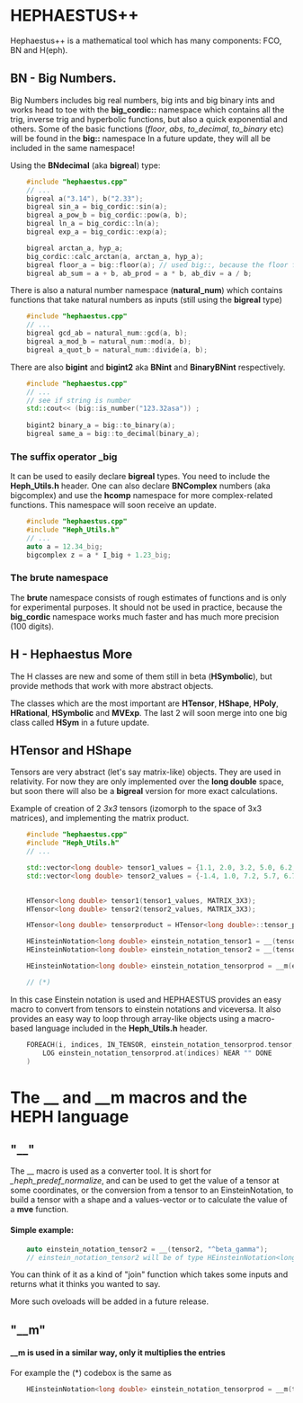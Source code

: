# HEPHAESTUS++

Hephaestus++ is a mathematical tool which has many components: FCO, BN and H(eph).

## BN - Big Numbers. 
Big Numbers includes big real numbers, big ints and big binary ints and works head to toe with the **big_cordic::** namespace which contains all the trig, inverse trig and hyperbolic functions, but also a quick exponential and others. Some of the basic functions (*floor*, *abs*, *to_decimal*, *to_binary* etc) will be found in the **big::** namespace
In a future update, they will all be included in the same namespace!

Using the **BNdecimal** (aka **bigreal**) type:
```cpp
    #include "hephaestus.cpp"
    // ...
    bigreal a("3.14"), b("2.33");
    bigreal sin_a = big_cordic::sin(a);
    bigreal a_pow_b = big_cordic::pow(a, b);
    bigreal ln_a = big_cordic::ln(a);
    bigreal exp_a = big_cordic::exp(a);

    bigreal arctan_a, hyp_a;
    big_cordic::calc_arctan(a, arctan_a, hyp_a);
    bigreal floor_a = big::floor(a); // used big::, because the floor function does not need high accuracy cordic computation
    bigreal ab_sum = a + b, ab_prod = a * b, ab_div = a / b;
```

There is also a natural number namespace (**natural_num**) which contains functions that take natural numbers as inputs (still using the **bigreal** type)

```cpp
    #include "hephaestus.cpp"
    // ...
    bigreal gcd_ab = natural_num::gcd(a, b);
    bigreal a_mod_b = natural_num::mod(a, b);
    bigreal a_quot_b = natural_num::divide(a, b);
```

There are also **bigint** and **bigint2** aka **BNint** and **BinaryBNint** respectively.

```cpp
    #include "hephaestus.cpp"
    // ...
    // see if string is number
    std::cout<< (big::is_number("123.32asa")) ;
    
    bigint2 binary_a = big::to_binary(a);
    bigreal same_a = big::to_decimal(binary_a);

```

### The suffix operator _big
It can be used to easily declare **bigreal** types. You need to include the **Heph_Utils.h** header.
One can also declare **BNComplex** numbers (aka bigcomplex) and use the **hcomp** namespace for more complex-related functions. This namespace will soon receive an update.
```cpp
    #include "hephaestus.cpp"
    #include "Heph_Utils.h"
    // ...
    auto a = 12.34_big;
    bigcomplex z = a * I_big + 1.23_big;
```

### The **brute** namespace
The **brute** namespace consists of rough estimates of functions and is only for experimental purposes. It should not be used in practice, because the **big_cordic** namespace works much faster and has much more precision (100 digits).


## H - Hephaestus More
The H classes are new and some of them still in beta (**HSymbolic**), but provide methods that work with more abstract objects.

The classes which are the most important are **HTensor**, **HShape**, **HPoly**, **HRational**, **HSymbolic** and **MVExp**.
The last 2 will soon merge into one big class called **HSym** in a future update.

## HTensor and HShape
Tensors are very abstract (let's say matrix-like) objects. They are used in relativity. For now they are only implemented over the **long double** space, but soon there will also be a **bigreal** version for more exact calculations.

Example of creation of 2 *3x3* tensors (izomorph to the space of 3x3 matrices), and implementing the matrix product.

```cpp
    #include "hephaestus.cpp"
    #include "Heph_Utils.h"
    // ...

    std::vector<long double> tensor1_values = {1.1, 2.0, 3.2, 5.0, 6.2, 4.2, 8.8, 5.0, 8.3};
    std::vector<long double> tensor2_values = {-1.4, 1.0, 7.2, 5.7, 6.72, 4.62, 8.850, 7.7, 5.760};

    
    HTensor<long double> tensor1(tensor1_values, MATRIX_3X3);
    HTensor<long double> tensor2(tensor2_values, MATRIX_3X3);

    HTensor<long double> tensorproduct = HTensor<long double>::tensor_product(tensor1, tensor2);

    HEinsteinNotation<long double> einstein_notation_tensor1 = __(tensor1, "^alpha_beta");
    HEinsteinNotation<long double> einstein_notation_tensor2 = __(tensor2, "^beta_gamma");

    HEinsteinNotation<long double> einstein_notation_tensorprod = __m(einstein_notation_tensor1, einstein_notation_tensor2);

    // (*)

```

In this case Einstein notation is used and HEPHAESTUS provides an easy macro to convert from tensors to einstein notations and viceversa. It also provides an easy way to loop through array-like objects using a macro-based language included in the **Heph_Utils.h** header.

```cpp
    FOREACH(i, indices, IN_TENSOR, einstein_notation_tensorprod.tensor, 
        LOG einstein_notation_tensorprod.at(indices) NEAR "" DONE
    )
```

# The __ and __m macros and the HEPH language
## "__"
The __ macro is used as a converter tool. It is short for *_heph_predef_normalize*, and can be used to get the value of a tensor at some coordinates, or the conversion from a tensor to an EinsteinNotation, to build a tensor with a shape and a values-vector or to calculate the value of a **mve** function.

#### Simple example:

```cpp
    auto einstein_notation_tensor2 = __(tensor2, "^beta_gamma");
    // einstein_notation_tensor2 will be of type HEinsteinNotation<long double>
```
You can think of it as a kind of "join" function which takes some inputs and returns 
what it thinks you wanted to say.

More such oveloads will be added in a future release.

## "__m"

#### __m is used in a similar way, only it multiplies the entries

For example the (*) codebox is the same as

```cpp
    HEinsteinNotation<long double> einstein_notation_tensorprod = __m(tensor1, "^alpha_beta", tensor2, "^beta_gamma");
```

